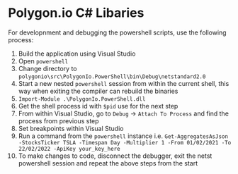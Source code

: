 # Polygon.io C# Libaries
For developnment and debugging the powershell scripts, use the following process:
1. Build the application using Visual Studio
2. Open `powershell`
3. Change directory to `polygonio\src\PolygonIo.PowerShell\bin\Debug\netstandard2.0`
4. Start a new nested `powershell` session from within the current shell, this way when exiting the compiler can rebuild the binaries
5. `Import-Module .\PolygonIo.PowerShell.dll`
6. Get the shell process id with `$pid` use for the next step
7. From within Visual Studio, go to `Debug` -> `Attach To Process` and find the process from previous step
8. Set breakpoints within Visual Studio
9. Run a command from the `powershell` instance i.e. `Get-AggregatesAsJson -StocksTicker TSLA -Timespan Day -Multiplier 1 -From 01/02/2021 -To 22/02/2022 -ApiKey your_key_here`
10. To make changes to code, disconnect the debugger, exit the netst powershell session and repeat the above steps from the start
